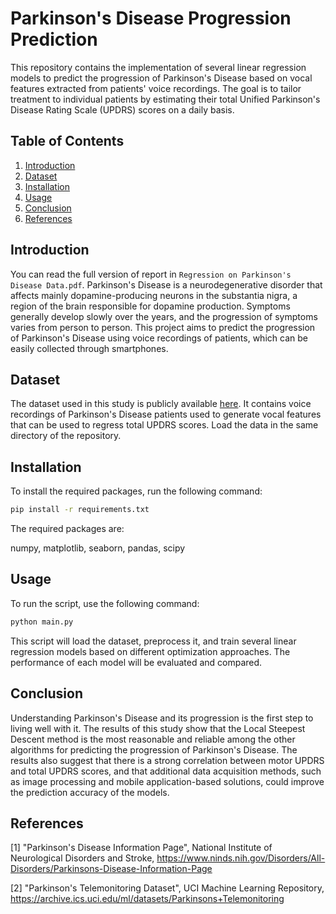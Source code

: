 # Parkinson's Disease Progression Prediction

This repository contains the implementation of several linear regression models to predict the progression of Parkinson's Disease based on vocal features extracted from patients' voice recordings. The goal is to tailor treatment to individual patients by estimating their total Unified Parkinson's Disease Rating Scale (UPDRS) scores on a daily basis.

## Table of Contents

1. [Introduction](#introduction)
2. [Dataset](#dataset)
3. [Installation](#installation)
4. [Usage](#usage)
5. [Conclusion](#conclusion)
6. [References](#references)

## Introduction

You can read the full version of report in ```Regression on Parkinson's Disease Data.pdf```. Parkinson's Disease is a neurodegenerative disorder that affects mainly dopamine-producing neurons in the substantia nigra, a region of the brain responsible for dopamine production. Symptoms generally develop slowly over the years, and the progression of symptoms varies from person to person. This project aims to predict the progression of Parkinson's Disease using voice recordings of patients, which can be easily collected through smartphones.

## Dataset

The dataset used in this study is publicly available [here](https://archive.ics.uci.edu/ml/datasets/Parkinsons+Telemonitoring). It contains voice recordings of Parkinson's Disease patients used to generate vocal features that can be used to regress total UPDRS scores. Load the data in the same directory of the repository.

## Installation

To install the required packages, run the following command:

```bash
pip install -r requirements.txt
```

The required packages are:

numpy,
matplotlib,
seaborn,
pandas,
scipy

## Usage
To run the script, use the following command:

```bash
python main.py
```

This script will load the dataset, preprocess it, and train several linear regression models based on different optimization approaches. The performance of each model will be evaluated and compared.

## Conclusion

Understanding Parkinson's Disease and its progression is the first step to living well with it. The results of this study show that the Local Steepest Descent method is the most reasonable and reliable among the other algorithms for predicting the progression of Parkinson's Disease. The results also suggest that there is a strong correlation between motor UPDRS and total UPDRS scores, and that additional data acquisition methods, such as image processing and mobile application-based solutions, could improve the prediction accuracy of the models.

## References

[1] "Parkinson's Disease Information Page", National Institute of Neurological Disorders and Stroke, https://www.ninds.nih.gov/Disorders/All-Disorders/Parkinsons-Disease-Information-Page

[2] "Parkinson's Telemonitoring Dataset", UCI Machine Learning Repository, https://archive.ics.uci.edu/ml/datasets/Parkinsons+Telemonitoring
